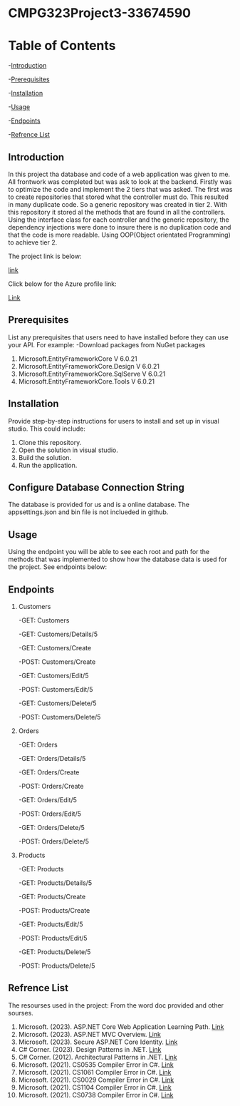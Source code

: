 # CMPG323Project3-33674590

# Table of Contents
 -[Introduction](#Introduction)
 
 -[Prerequisites](#prerequisites)
 
 -[Installation](#installation)
 
 -[Usage](#usage)
 
-[Endpoints](#endpoints)

-[Refrence List](#Refrence)
    
## Introduction
In this project tha database and code of a web application was given to me. All frontwork was completed but was ask to look at the backend. Firstly was to optimize the code and implement the 2 tiers that was asked. The first was to create repositories that stored what the controller must do. This resulted in many duplicate code. So a generic repository was created in tier 2. With this repository it stored al the methods that are found in all the controllers. Using the interface class for each controller and the generic repository, the dependency injections were done to insure there is no duplication code and that the code is more readable. Using OOP(Object orientated Programming) to achieve tier 2.

The project link is below:

[link]( https://ecopowerlogistics20230920003952.azurewebsites.net/)


Click below for the Azure profile link:


[Link]([https://portal.azure.com/#@nwuac.onmicrosoft.com/resource/subscriptions/7a703948-d81e-4731-917f-de4fcf2080a6/resourceGroups/rgP2App/overview](https://portal.azure.com/?Microsoft_Azure_Education_correlationId=b7ecfcc0-eea4-402d-a37f-9df854253939&Microsoft_Azure_Education_newA4E=true&Microsoft_Azure_Education_asoSubGuid=7a703948-d81e-4731-917f-de4fcf2080a6#@nwuac.onmicrosoft.com/resource/subscriptions/7a703948-d81e-4731-917f-de4fcf2080a6/resourceGroups/rgP2App/overview))

## Prerequisites

List any prerequisites that users need to have installed before they can use your API. For example:
-Download packages from NuGet packages
1. Microsoft.EntityFrameworkCore  V 6.0.21
2. Microsoft.EntityFrameworkCore.Design V 6.0.21
3. Microsoft.EntityFrameworkCore.SqlServe V 6.0.21
4. Microsoft.EntityFrameworkCore.Tools V 6.0.21

## Installation

Provide step-by-step instructions for users to install and set up in visual studio. This could include:

1. Clone this repository.
2. Open the solution in visual studio.
3. Build the solution.
4. Run the application.

## Configure Database Connection String
The database is provided for us and is a online database. The appsettings.json and bin file is not inclueded in github.

## Usage
  Using the endpoint you will be able to see each root and path for the methods that was implemented to show how the database data is used for the project. See endpoints below:
## Endpoints
1. Customers
   
   -GET: Customers
   
   -GET: Customers/Details/5
   
   -GET: Customers/Create

   -POST: Customers/Create

   -GET: Customers/Edit/5

   -POST: Customers/Edit/5

   -GET: Customers/Delete/5

   -POST: Customers/Delete/5
   

2. Orders

   -GET: Orders
   
   -GET: Orders/Details/5
   
   -GET: Orders/Create

   -POST: Orders/Create

   -GET: Orders/Edit/5

   -POST: Orders/Edit/5

   -GET: Orders/Delete/5

   -POST: Orders/Delete/5

3. Products

   -GET: Products
   
   -GET: Products/Details/5
   
   -GET: Products/Create

   -POST: Products/Create

   -GET: Products/Edit/5

   -POST: Products/Edit/5

   -GET: Products/Delete/5

   -POST: Products/Delete/5

## Refrence List
The resourses used in the project:
From the word doc provided and other sourses.
  1. Microsoft. (2023). ASP.NET Core Web Application Learning Path. [Link](https://learn.microsoft.com/en-us/training/paths/aspnet-core-web-app/)
  2. Microsoft. (2023). ASP.NET MVC Overview.  [Link](https://learn.microsoft.com/en-us/aspnet/mvc/overview/older-versions-1/overview/asp-net-mvc-overview/)
  3. Microsoft. (2023). Secure ASP.NET Core Identity. [Link](https://learn.microsoft.com/en-us/training/modules/secure-aspnet-core-identity/)
  4. C# Corner. (2023). Design Patterns in .NET. [Link](https://www.c-sharpcorner.com/UploadFile/bd5be5/design-patterns-in-net/)
  5. C# Corner. (2012). Architectural Patterns in .NET. [Link](https://www.c-sharpcorner.com/uploadfile/babu_2082/architectural-patterns-in-net/)
  6. Microsoft. (2021). CS0535 Compiler Error in C#. [Link](https://learn.microsoft.com/en-us/dotnet/csharp/misc/cs0535)
  7. Microsoft. (2021). CS1061 Compiler Error in C#. [Link](https://learn.microsoft.com/en-us/dotnet/csharp/language-reference/compiler-messages/cs1061)
  8. Microsoft. (2021). CS0029 Compiler Error in C#. [Link](https://learn.microsoft.com/en-us/dotnet/csharp/language-reference/compiler-messages/cs0029)
  9. Microsoft. (2021). CS1104 Compiler Error in C#. [Link](https://learn.microsoft.com/en-us/dotnet/csharp/misc/cs1104)
 10. Microsoft. (2021). CS0738 Compiler Error in C#. [Link](https://learn.microsoft.com/en-us/dotnet/csharp/misc/cs0738)







